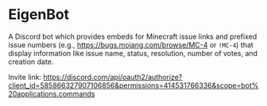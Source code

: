 # EigenBot
A Discord bot which provides embeds for Minecraft issue links and prefixed issue numbers (e.g., https://bugs.mojang.com/browse/MC-4 or `!MC-4`) that display information like issue name, status, resolution, number of votes, and creation date.

Invite link: https://discord.com/api/oauth2/authorize?client_id=585866327907106856&permissions=414531766336&scope=bot%20applications.commands
